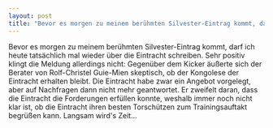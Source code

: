 ```yaml
---
layout: post
title: "Bevor es morgen zu meinem berühmten Silvester-Eintrag kommt, darf ich heute tatsächlich mal wieder über die Eintracht schreiben."
---
```


Bevor es morgen zu meinem berühmten Silvester-Eintrag kommt, darf ich heute tatsächlich mal wieder über die Eintracht schreiben. Sehr positiv klingt die Meldung allerdings nicht: Gegenüber dem Kicker äußerte sich der Berater von Rolf-Christel Guie-Mien skeptisch, ob der Kongolese der Eintracht erhalten bleibt. Die Eintracht habe zwar ein Angebot vorgelegt, aber auf Nachfragen dann nicht mehr geantwortet. Er zweifelt daran, dass die Eintracht die Forderungen erfüllen konnte, weshalb immer noch nicht klar ist, ob die Eintracht ihren besten Torschützen zum Trainingsauftakt begrüßen kann. Langsam wird's Zeit...
